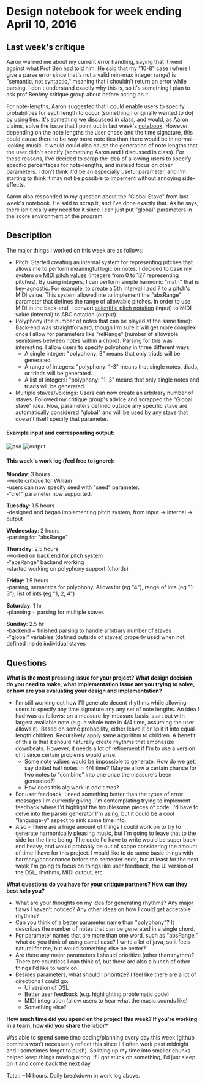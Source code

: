 # Design notebook for week ending April 10, 2016

## Last week's critique

Aaron warned me about my current error handling, saying that it went against what Prof Ben had told him.  He said that my "10-8" case (where I give a parse error since that's not a valid min-max integer range) is "semantic, not syntactic," meaning that I shouldn't return an error while parsing.  I don't understand exactly why this is, so it's something I plan to ask prof Ben/my critique group about before acting on it.

For note-lengths, Aaron suggested that I could enable users to specify probabilities for each length to occur (something I originally wanted to do) by using ties.  It's something we discussed in class, and would, as Aaron claims, solve the issue that I point out in last week's [notebook](https://github.com/milohan/project-notebook/blob/master/Entry%201%20--%20April%203.md).  However, depending on the note lengths the user chose and the time signature, this could cause there to be way more note ties than there would be in normal-looking music.  It would could also cause the generation of note lengths that the user didn't specify (something Aaron and I discussed in class).  For these reasons, I've decided to scrap the idea of allowing users to specify specific percentages for note-lengths, and instead focus on other parameters.  I don't think it'd be an especially useful parameter, and I'm starting to think it may not be possible to impement without annoying side-effects.

Aaron also responded to my question about the "Global Stave" from last week's notebook.  He said to scrap it, and I've done exactly that.  As he says, there isn't really any need for it since I can just put "global" parameters in the score environment of the program.

## Description

The major things I worked on this week are as follows:
- Pitch: Started creating an internal system for representing pitches that allows me to perform meaningful logic on notes.  I decided to base my system on [MIDI pitch values](http://www.electronics.dit.ie/staff/tscarff/Music_technology/midi/midi_note_numbers_for_octaves.htm) (integers from 0 to 127 representing pitches).  By using integers, I can perform simple harmonic "math" that is key-agnostic.  For example, to create a 5th interval I add 7 to a pitch's MIDI value.  This system allowed me to implement the "absRange" parameter that defines the range of allowable pitches.  In order to use MIDI in the back-end, I convert [scientific pitch notation](https://en.wikipedia.org/wiki/Scientific_pitch_notation) (input) to MIDI value (internal) to ABC notation (output).
- Polyphony (the number of notes that can be played at the same time): Back-end was straightforward, though I'm sure it will get more complex once I allow for parameters like "relRange" (number of allowable semitones between notes within a chord).  [Parsing](https://github.com/milohan/sheet-music-gen/blob/master/parserGrammar.js) for this was interesting.  I allow users to specify polyphony in three different ways.
	- A single integer: "polyphony: 3" means that only triads will be generated.
	- A range of integers: "polyphony: 1-3" means that single notes, diads, or triads will be generated.
	- A list of integers: "polyphony: "1, 3" means that only single notes and triads will be generated.
- Multiple staves/voicings: Users can now create an arbitrary number of staves.  Followed my critique group's advice and scrapped the "Global stave" idea.  Now, parameters defined outside any specific stave are automatically considered "global" and will be used by any stave that doesn't itself specify that parameter.

#### Example input and corresponding output:

![asd](https://raw.githubusercontent.com/milohan/project-notebook/master/images/4-10_input.png)
![output](https://raw.githubusercontent.com/milohan/project-notebook/master/images/4-10_output.png)

####  This week's work log (feel free to ignore):

**Monday**: 3 hours  
-wrote critique for William  
-users can now specify seed with "seed" parameter.  
-"clef" parameter now supported.

**Tuesday**: 1.5 hours  
-designed and began implementing pitch system, from input -> internal -> output

**Wednesday**: 2 hours  
-parsing for "absRange"

**Thursday**: 2.5 hours  
-worked on back end for pitch system  
-"absRange" backend working  
-started working on polyphony support (chords)

**Friday**: 1.5 hours  
-parsing, semantics for polyphony.  Allows int (eg "4"), range of ints (eg "1-3"), list of ints (eg "1, 2, 4")

**Saturday**: 1 hr  
-planning + parsing for multiple staves

**Sunday**: 2.5 hr  
-backend + finished parsing to handle arbitrary number of staves  
-"global" variables (defined outside of staves) properly used when not defined inside individual staves

## Questions

**What is the most pressing issue for your project? What design decision do
you need to make, what implementation issue are you trying to solve, or how
are you evaluating your design and implementation?**

- I'm still working out how I'll generate decent rhythms while allowing users to specify any time signature any any set of note lengths.  An idea I had was as follows: on a measure-by-measure basis, start out with largest available note (e.g. a whole note in 4/4 time, assuming the user allows it).  Based on some probability, either leave it or split it into equal-length children.  Recursively apply same algorithm to children.  A benefit of this is that it should naturally create rhythms that emphasize downbeats.  However, it needs a lot of refinement if I'm to use a version of it since certain problems would arise.  
	- Some note values would be impossible to generate.  How do we get, say dotted half notes in 4/4 time?  (Maybe allow a certain chance for two notes to "combine" into one once the measure's been generated?) 
	- How does this alg work in odd times?
- For user feedback, I need something better than the types of error messages I'm currently giving.  I'm contemplating trying to implement feedback where I'd highlight the troublesome pieces of code.  I'd have to delve into the parser generator I'm using, but it could be a cool "language-y" aspect to sink some time into.
- Also - There are a huge amount of things I could work on to try to generate harmonically pleasing music, but I'm going to leave that to the side for the time being.  The code I'd have to write would be super back-end heavy, and would probably be out of scope considering the amount of time I have for this project.  I would like to do some basic things with harmony/consonance before the semester ends, but at least for the next week I'm going to focus on things like user feedback, the UI version of the DSL, rhythms, MIDI output, etc.

**What questions do you have for your critique partners? How can they best help
you?**

- What are your thoughts on my idea for generating rhythms?  Any major flaws I haven't noticed?  Any other ideas on how I could get accetable rhythms?
- Can you think of a better parameter name than "polyphony"?  It describes the number of notes that can be generated in a single chord.
- For parameter names that are more than one word, such as "absRange," what do you think of using camel case?  I write a lot of java, so it feels natural for me, but would something else be better?
- Are there any major parameters I should prioritize (other than rhythm)?  There are countless I can think of, but there are also a bunch of other things I'd like to work on.
- Besides parameters, what should I prioritize?  I feel like there are a lot of directions I could go.
	- UI version of DSL
	- Better user feedback (e.g. highlighting problematic code)
	- MIDI integration (allow users to hear what the music sounds like)
	- Something else?

**How much time did you spend on the project this week? If you're working in a
team, how did you share the labor?**

Was able to spend some time coding/planning every day this week (github commits won't necessarily reflect this since I'll often work past midnight and I sometimes forget to push).  Splitting up my time into smaller chunks helped keep things moving along.  If I got stuck on something, I'd just sleep on it and come back the next day.

Total: ~14 hours.  Daily breakdown in work log above.